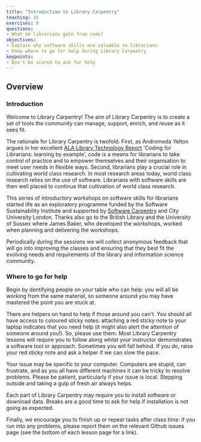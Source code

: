 ```yaml
---
title: "Introduction to Library Carpentry"
teaching: 15
exercises: 0
questions:
- What do librarians gain from code?
objectives:
- Explain why software skills are valuable to librarians
- Know where to go for help during Library Carpentry
keypoints:
- Don't be scared to ask for help
---
```


## Overview

### Introduction

Welcome to Library Carpentry! The aim of Library Carpentry is to create a set of tools the community can manage, support, enrich, and reuse as it sees fit. 

The rationale for Library Carpentry is twofold. First, as Andromeda Yelton argues in her excellent [ALA Library Technology Report](http://journals.ala.org/ltr/issue/view/506) 'Coding for Librarians: learning by example', code is a means for librarians to take control of practice and to empower themselves and their organisation to meet user needs in flexible ways. Second, librarians play a crucial role in cultivating world class research. In most research areas today, world class research relies on the use of software. Librarians with software skills are then well placed to continue that cultivation of world class research.

This series of introductory workshops on software skills for librarians started life as an exploratory programme funded by the Software Sustainability Institute and supported by [Software Carpentry](http://software-carpentry.org/) and City University London. Thanks also go to the British Library and the University of Sussex where James Baker, who developed the workshops, worked when planning and delivering the workshops. 

Periodically during the sessions we will collect anonymous feedback that will go into improving the classes and ensuring that they best fit the evolving needs and requirements of the library and information science community.



### Where to go for help 

Begin by dentifying people on your table who can help: you will all be working from the same material, so someone around you may have mastered the point you are stuck at.

There are helpers on hand to help if those around you can't. You should all have access to coloured sticky notes: attaching a red sticky note to your laptop indicates that you need help (it might also alert the attention of someone around you!). So, please use them. Most Library Carpentry lessons will require you to follow along whilst your instructor demonstrates a software tool or approach. Sometimes you will fall behind. If you do, raise your red sticky note and ask a helper if we can slow the pace.

Your issue may be specific to your computer. Computers are stupid, can frustrate, and as you all have different machines it can be tricky to resolve problems. Please be patient, particularly if your issue is local. Stepping outside and taking a gulp of fresh air always helps.

Each part of Library Carpentry may require you to install software or download data. Breaks are a good time to ask for help if installation is not going as expected.

Finally, we encourage you to finish up or repeat tasks after class time: if you run into any problems, please report them on the relevant Github issues page (see the bottom of each lesson page for a link).


